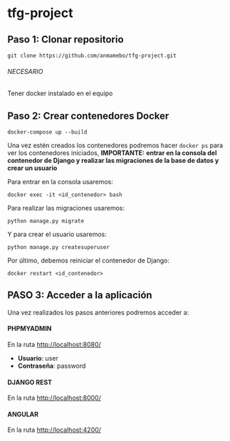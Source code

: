 # tfg-project

## Paso 1: Clonar repositorio
```
git clone https://github.com/anmamebo/tfg-project.git
```

###### NECESARIO
Tener docker instalado en el equipo

## Paso 2: Crear contenedores Docker
```
docker-compose up --build
```

Una vez estén creados los contenedores podremos hacer ``` docker ps ``` para ver los contenedores iniciados, **IMPORTANTE:** **entrar en la consola del contenedor de Django y realizar las migraciones de la base de datos y crear un usuario**

Para entrar en la consola usaremos:
```
docker exec -it <id_contenedor> bash
```

Para realizar las migraciones usaremos:
```
python manage.py migrate
```

Y para crear el usuario usaremos:
```
python manage.py createsuperuser
```

Por último, debemos reiniciar el contenedor de Django:
```
docker restart <id_contenedor>
```

## PASO 3: Acceder a la aplicación

Una vez realizados los pasos anteriores podremos acceder a:

#### PHPMYADMIN
En la ruta [http://localhost:8080/](http://localhost:8080/)

- **Usuario**: user
- **Contraseña**: password

#### DJANGO REST
En la ruta [http://localhost:8000/](http://localhost:8000/)

#### ANGULAR
En la ruta [http://localhost:4200/](http://localhost:4200/)
